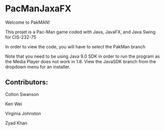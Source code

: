 # PacManJaxaFX
Welcome to PakMAN!

This projet is a Pac-Man game coded with Java, JavaFX, and Java Swing for CIS-232-75

In order to view the code, you will have to select the PakMan branch 

Note that you need to be using Java 9.0 SDK in order to run the program as the Media Player does not work in 1.8. View the JavaSDK branch from the dropdown menu for an installer. 

## Contributors: 

Colton Swanson

Ken Wei

Virginia Johnston

Zyad Khan
